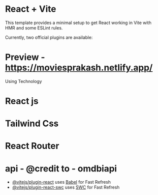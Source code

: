 # React + Vite

This template provides a minimal setup to get React working in Vite with HMR and some ESLint rules.

Currently, two official plugins are available:

# Preview - https://moviesprakash.netlify.app/

Using Technology 
# React js
# Tailwind Css
# React Router
# api - @credit to - omdbiapi



- [@vitejs/plugin-react](https://github.com/vitejs/vite-plugin-react/blob/main/packages/plugin-react/README.md) uses [Babel](https://babeljs.io/) for Fast Refresh
- [@vitejs/plugin-react-swc](https://github.com/vitejs/vite-plugin-react-swc) uses [SWC](https://swc.rs/) for Fast Refresh
